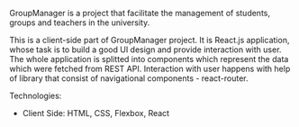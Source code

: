 GroupManager is a project that facilitate the management of students, groups and teachers in the university.

This is a client-side part of GroupManager project. It is React.js application, whose task is to build a good UI design and provide interaction with user.
The whole application is splitted into components which represent the data which were fetched from REST API. Interaction with user happens with help of library that consist of navigational components - react-router.

Technologies:
  - Client Side: HTML, CSS, Flexbox, React
